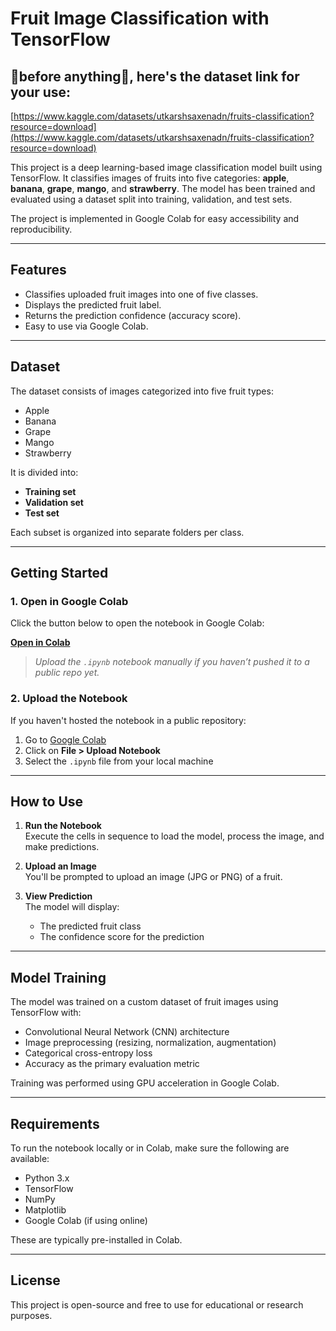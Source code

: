 # Fruit Image Classification with TensorFlow

## 🍓before anything🍓, here's the dataset link for your use:
[https://www.kaggle.com/datasets/utkarshsaxenadn/fruits-classification?resource=download](https://www.kaggle.com/datasets/utkarshsaxenadn/fruits-classification?resource=download)

This project is a deep learning-based image classification model built using TensorFlow. It classifies images of fruits into five categories: **apple**, **banana**, **grape**, **mango**, and **strawberry**. The model has been trained and evaluated using a dataset split into training, validation, and test sets.

The project is implemented in Google Colab for easy accessibility and reproducibility.

---

## Features

- Classifies uploaded fruit images into one of five classes.
- Displays the predicted fruit label.
- Returns the prediction confidence (accuracy score).
- Easy to use via Google Colab.

---

## Dataset

The dataset consists of images categorized into five fruit types:
- Apple  
- Banana  
- Grape  
- Mango  
- Strawberry  

It is divided into:
- **Training set**
- **Validation set**
- **Test set**

Each subset is organized into separate folders per class.

---

## Getting Started

### 1. Open in Google Colab

Click the button below to open the notebook in Google Colab:

**[Open in Colab](https://colab.research.google.com/)**  
> *Upload the `.ipynb` notebook manually if you haven’t pushed it to a public repo yet.*

### 2. Upload the Notebook

If you haven't hosted the notebook in a public repository:
1. Go to [Google Colab](https://colab.research.google.com/)
2. Click on **File > Upload Notebook**
3. Select the `.ipynb` file from your local machine

---

## How to Use

1. **Run the Notebook**  
   Execute the cells in sequence to load the model, process the image, and make predictions.

2. **Upload an Image**  
   You'll be prompted to upload an image (JPG or PNG) of a fruit.

3. **View Prediction**  
   The model will display:
   - The predicted fruit class
   - The confidence score for the prediction

---

## Model Training

The model was trained on a custom dataset of fruit images using TensorFlow with:
- Convolutional Neural Network (CNN) architecture
- Image preprocessing (resizing, normalization, augmentation)
- Categorical cross-entropy loss
- Accuracy as the primary evaluation metric

Training was performed using GPU acceleration in Google Colab.

---

## Requirements

To run the notebook locally or in Colab, make sure the following are available:

- Python 3.x  
- TensorFlow  
- NumPy  
- Matplotlib  
- Google Colab (if using online)

These are typically pre-installed in Colab.

---

## License

This project is open-source and free to use for educational or research purposes.

